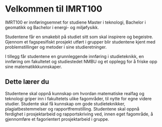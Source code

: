 # Velkommen til IMRT100

IMRT100 er innføringsemnet for studiene Master i teknologi, Bachelor i geomatikk og Bachelor i energi- og miljøfysikk.

Studentene får en smakebit på studiet sitt som skal inspirere og begeistre. Gjennom et fagspesifiskt prosjekt utført i grupper blir studentene kjent med problemstillinger og metoder i sine studieretninger.

I tillegg får studentene en grunnleggende innføring i studieteknikk, en innføring om fakultetet og studiestedet NMBU og et opplegg for å friske opp sine matematikkkunnskaper.

## Dette lærer du
Studentene skal oppnå kunnskap om hvordan matematiske realfag og teknologi griper inn i fakultetets ulike fagområder, til nytte for egne videre studier. Studente skal få kunnskap om gode studieteknikker, plagiatbestemmelser og rapportfremstilling. Studentene skal oppnå ferdighet i prosjektarbeid og rapportskriving ved, innen eget fagområde, å gjennomføre et fagorientert prosjektarbeid i gruppe.

```{tableofcontents}
```

